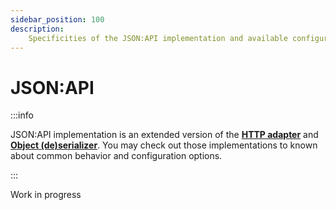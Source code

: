 ```yaml
---
sidebar_position: 100
description:
    Specificities of the JSON:API implementation and available configuration.
---
```


# JSON:API

:::info

JSON:API implementation is an extended version of the
[**HTTP adapter**](/docs/guides/implementations/http) and
[**Object (de)serializer**](/docs/guides/implementations/object).
You may check out those implementations to known about common behavior and
configuration options.

:::

<span className="chip chip--primary">Work in progress</span>

